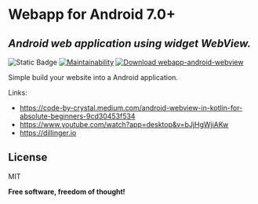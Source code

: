 # Webapp for Android 7.0+
## _Android web application using widget WebView._

![Static Badge](https://img.shields.io/badge/status-experimental-orange?labelColor=yhjgjhj)
[![Maintainability](https://api.codeclimate.com/v1/badges/68b6262dfd482dc7891a/maintainability)](https://codeclimate.com/github/spinopel/webapp-android-webview/maintainability)
[![Download webapp-android-webview](https://img.shields.io/sourceforge/dt/webapp-android.svg)](https://sourceforge.net/projects/webapp-android/files/latest/download)

Simple build your website into a Android application.

Links:
- https://code-by-crystal.medium.com/android-webview-in-kotlin-for-absolute-beginners-9cd30453f534
- https://www.youtube.com/watch?app=desktop&v=bJjHgWjiAKw
- https://dillinger.io

## License

MIT

**Free software, freedom of thought!**
